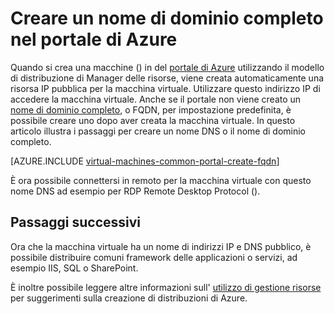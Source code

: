 <properties
   pageTitle="Creare FQDN per una macchina virtuale nel portale di Azure | Microsoft Azure"
   description="Informazioni su come creare un nome di dominio completo o nome di dominio completo per un Manager delle risorse in base a macchina virtuale nel portale di Azure."
   services="virtual-machines-windows"
   documentationCenter=""
   authors="iainfoulds"
   manager="timlt"
   editor="tysonn"
   tags="azure-resource-manager"/>

<tags
   ms.service="virtual-machines-windows"
   ms.devlang="na"
   ms.topic="article"
   ms.tgt_pltfrm="vm-windows"
   ms.workload="infrastructure-services"
   ms.date="08/24/2016"
   ms.author="iainfou"/>

# <a name="create-a-fully-qualified-domain-name-in-the-azure-portal"></a>Creare un nome di dominio completo nel portale di Azure
Quando si crea una macchine () in del [portale di Azure](https://portal.azure.com) utilizzando il modello di distribuzione di Manager delle risorse, viene creata automaticamente una risorsa IP pubblica per la macchina virtuale. Utilizzare questo indirizzo IP di accedere la macchina virtuale. Anche se il portale non viene creato un [nome di dominio completo](https://en.wikipedia.org/wiki/Fully_qualified_domain_name), o FQDN, per impostazione predefinita, è possibile creare uno dopo aver creata la macchina virtuale. In questo articolo illustra i passaggi per creare un nome DNS o il nome di dominio completo.

[AZURE.INCLUDE [virtual-machines-common-portal-create-fqdn](../../includes/virtual-machines-common-portal-create-fqdn.md)]

È ora possibile connettersi in remoto per la macchina virtuale con questo nome DNS ad esempio per RDP Remote Desktop Protocol ().

## <a name="next-steps"></a>Passaggi successivi
Ora che la macchina virtuale ha un nome di indirizzi IP e DNS pubblico, è possibile distribuire comuni framework delle applicazioni o servizi, ad esempio IIS, SQL o SharePoint.

È inoltre possibile leggere altre informazioni sull' [utilizzo di gestione risorse](../azure-resource-manager/resource-group-overview.md) per suggerimenti sulla creazione di distribuzioni di Azure.